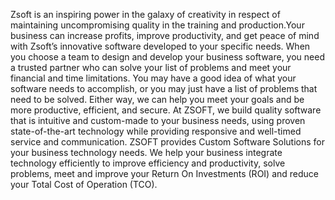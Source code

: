 Zsoft is an inspiring power in the galaxy of creativity in respect of maintaining uncompromising quality in the training and production.Your business can increase profits, improve productivity, and get peace of mind with Zsoft’s innovative software developed to your specific needs.
When you choose a team to design and develop your business software, you need a trusted partner who can solve your list of problems and meet your financial and time limitations. You may have a good idea of what your software needs to accomplish, or you may just have a list of problems that need to be solved. Either way, we can help you meet your goals and be more productive, efficient, and secure.
At ZSOFT, we build quality software that is intuitive and custom-made to your business needs, using proven state-of-the-art technology while providing responsive and well-timed service and communication.
ZSOFT provides Custom Software Solutions for your business technology needs. We help your business integrate technology efficiently to improve efficiency and productivity, solve problems, meet and improve your Return On Investments (ROI) and reduce your Total Cost of Operation (TCO).
